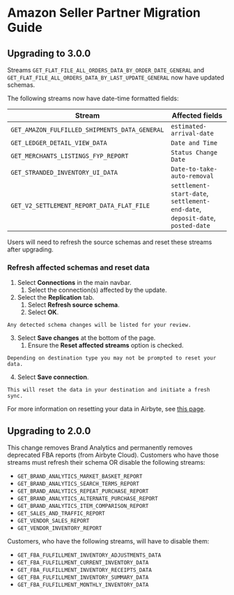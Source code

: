 # Amazon Seller Partner Migration Guide

## Upgrading to 3.0.0

Streams `GET_FLAT_FILE_ALL_ORDERS_DATA_BY_ORDER_DATE_GENERAL` and `GET_FLAT_FILE_ALL_ORDERS_DATA_BY_LAST_UPDATE_GENERAL` now have updated schemas.

The following streams now have date-time formatted fields:

| Stream                                        | Affected fields                                                               |
|-----------------------------------------------|-------------------------------------------------------------------------------|
| `GET_AMAZON_FULFILLED_SHIPMENTS_DATA_GENERAL` | `estimated-arrival-date`                                                      |
| `GET_LEDGER_DETAIL_VIEW_DATA`                 | `Date and Time`                                                               |
| `GET_MERCHANTS_LISTINGS_FYP_REPORT`           | `Status Change Date`                                                          |
| `GET_STRANDED_INVENTORY_UI_DATA`              | `Date-to-take-auto-removal`                                                   |
| `GET_V2_SETTLEMENT_REPORT_DATA_FLAT_FILE`     | `settlement-start-date`, `settlement-end-date`, `deposit-date`, `posted-date` |

Users will need to refresh the source schemas and reset these streams after upgrading.

### Refresh affected schemas and reset data

1. Select **Connections** in the main navbar.
    1. Select the connection(s) affected by the update.
2. Select the **Replication** tab.
    1. Select **Refresh source schema**.
    2. Select **OK**.
```note
Any detected schema changes will be listed for your review.
```
3. Select **Save changes** at the bottom of the page.
    1. Ensure the **Reset affected streams** option is checked.
```note
Depending on destination type you may not be prompted to reset your data.
```
4. Select **Save connection**. 
```note
This will reset the data in your destination and initiate a fresh sync.
```

For more information on resetting your data in Airbyte, see [this page](https://docs.airbyte.com/operator-guides/reset).


## Upgrading to 2.0.0

This change removes Brand Analytics and permanently removes deprecated FBA reports (from Airbyte Cloud).
Customers who have those streams must refresh their schema OR disable the following streams:
* `GET_BRAND_ANALYTICS_MARKET_BASKET_REPORT`
* `GET_BRAND_ANALYTICS_SEARCH_TERMS_REPORT`
* `GET_BRAND_ANALYTICS_REPEAT_PURCHASE_REPORT`
* `GET_BRAND_ANALYTICS_ALTERNATE_PURCHASE_REPORT`
* `GET_BRAND_ANALYTICS_ITEM_COMPARISON_REPORT`
* `GET_SALES_AND_TRAFFIC_REPORT`
* `GET_VENDOR_SALES_REPORT`
* `GET_VENDOR_INVENTORY_REPORT`

Customers, who have the following streams, will have to disable them:
* `GET_FBA_FULFILLMENT_INVENTORY_ADJUSTMENTS_DATA`
* `GET_FBA_FULFILLMENT_CURRENT_INVENTORY_DATA`
* `GET_FBA_FULFILLMENT_INVENTORY_RECEIPTS_DATA`
* `GET_FBA_FULFILLMENT_INVENTORY_SUMMARY_DATA`
* `GET_FBA_FULFILLMENT_MONTHLY_INVENTORY_DATA`
